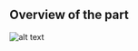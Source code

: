## Overview of the part

![alt text](https://github.com/Matthix7/plymouth_internship_2019/blob/master/Visuels/Communications.png "communicationsOverview")
